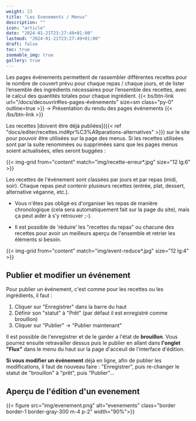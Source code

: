 ```yaml
---
weight: 23
title: "Les Evenements / Menus"
description: ""
icon: "article"
date: "2024-01-21T23:27:49+01:00"
lastmod: "2024-01-21T23:27:49+01:00"
draft: false
toc: true
zoomable_img: true
gallery: true
---
```



Les pages événements permettent de rassembler différentes recettes pour le nombre de couvert prévu pour chaque repas / chaque jours, et de lister l’ensemble des ingrédients nécessaires pour l’ensemble des recettes, avec le calcul des quantités totales pour chaque ingrédient.
{{< bs/btn-link url="/docs/decouvrir#les-pages-événements" size=sm class="py-0" outline=true  >}} → Présentation du rendu des pages événements
{{< /bs/btn-link >}}


Les recettes [doivent être déjà publiées]({{< ref "docs/editer/recettes.md#pr%C3%A9parations-alternatives" >}}) sur le site pour pouvoir être utilisées sur la page des menus. Si les recettes utilisées sont par la suite renommées ou supprimées sans que les pages menus soient actualisées, elles seront buggées : 

{{< img-grid from="content" match="img/recette-erreur*.jpg" size="12 lg:6" >}}

Les recettes de l'événement sont classées par jours et par repas (midi, soir). Chaque repas peut contenir plusieurs recettes (entrée, plat, dessert, alternative véganne, etc.).

- Vous n'êtes pas obligé·es d'organiser les repas de manière chronologique (cela sera automatiquement fait sur la page du site), mais ça peut aider à s'y retrouver ;-). 

- Il est possible de 'réduire' les "recettes du repas" ou chacune des recettes pour avoir un meilleurs aperçu de l'ensemble et retrier les éléments si besoin.

{{< img-grid from="content" match="img/event-reduce*.jpg" size="12 lg:4" >}}



## Publier et modifier un événement

Pour publier un événement, c'est comme pour les recettes ou les ingrédients, il faut :
1. Cliquer sur "Enregistrer" dans la barre du haut
2. Définir son "statut" à "Prêt" (par défaut il est enregistré comme brouillon)
3. Cliquer sur "Publier" → "Publier maintenant"

Il est possible de l'enregistrer et de le garder a l'état de **brouillon**. Vous pourrez ensuite retravailler dessus puis le publier en allant dans **l'onglet "Flux"** dans le menu du haut sur la page d'acceuil de l'interface d'édition.

**Si vous modifier un événement** déjà en ligne, afin de publier les modifications, il faut de nouveau faire : "Enregistrer", puis re-changer le statut de "brouillon" à "prêt", puis "Publier"...



## Aperçu de l'édition d'un evenement

{{< figure src="img/evenement.png" alt="evenements" class="border border-1 border-gray-300 m-4 p-2" width="90%">}} </figure>


